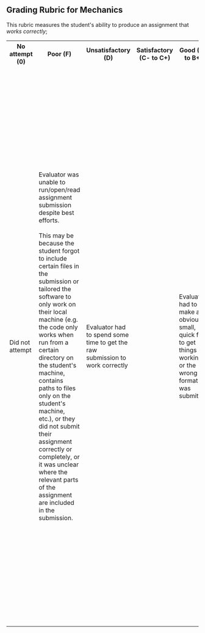 ## Grading Rubric for Mechanics ##

This rubric measures the student's ability to produce an assignment that *works correctly*; 

<table>
  <tr>
    <th>No attempt (0)</th>
    <th>Poor (F)</th>
    <th>Unsatisfactory (D)</th>
    <th>Satisfactory (C- to C+)</th>
    <th>Good (B- to B+)</th>  
    <th>Excellent (A- to A+)</th>
  </tr>
  <tr>
    <td>Did not attempt</td>
    <td>Evaluator was unable to run/open/read assignment submission despite best efforts.<br/><br/>This may be because the student forgot to include certain files in the submission or tailored the software to only work on their local machine (e.g. the code only works when run from a certain directory on the student's machine, contains paths to files only on the student's machine, etc.), or they did not submit their assignment correctly or completely, or it was unclear where the relevant parts of the assignment are included in the submission. </td>
    <td>Evaluator had to spend some time to get the raw submission to work correctly</td>
    <td></td> 
    <td>Evaluator had to make an obvious, small, quick fix to get things working or the wrong file format was submitted</td> 
    <td>The submission is self-contained and works flawlessly (in anybody's hands). <br></br> The student included all the files in the submission. <br></br> Any necessary libraries to install are either included or are installed by a script, or are made obvious that that the evaluator must install them. <br></br> Student used the asked for file format. All assignment instructions were followed.<br/><br/> All files were put in a repository, in a reasonable place, with reasonable names; any source files (.tex, .Rmd) are rendered to a readable output format (e.g. .pdf) where appropriate, all figures are included, there is a README file indicating where to find the different aspects of the assignment, etc.
    </td>
  </tr>
</table>
